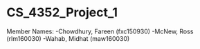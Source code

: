 # CS_4352_Project_1
Member Names:
-Chowdhury, Fareen (fxc150930)
-McNew, Ross (rlm160030)
-Wahab, Midhat (maw160030)
